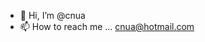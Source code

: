 - 👋 Hi, I’m @cnua 
- 📫 How to reach me ... cnua@hotmail.com

<!---
cnua/cnua is a ✨ special ✨ repository because its `README.md` (this file) appears on your GitHub profile.
You can click the Preview link to take a look at your changes.
--->
